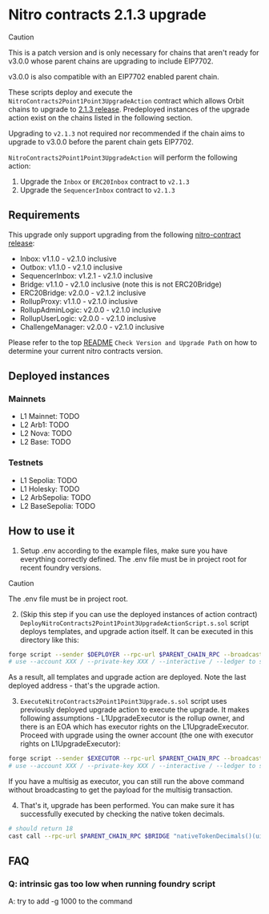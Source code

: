 # Nitro contracts 2.1.3 upgrade

> [!CAUTION]
> This is a patch version and is only necessary for chains that aren't ready for v3.0.0 whose parent chains are upgrading to include EIP7702.
>
> v3.0.0 is also compatible with an EIP7702 enabled parent chain.

These scripts deploy and execute the `NitroContracts2Point1Point3UpgradeAction` contract which allows Orbit chains to upgrade to [2.1.3 release](https://github.com/OffchainLabs/nitro-contracts/releases/tag/v2.1.3). Predeployed instances of the upgrade action exist on the chains listed in the following section.

Upgrading to `v2.1.3` not required nor recommended if the chain aims to upgrade to v3.0.0 before the parent chain gets EIP7702.

`NitroContracts2Point1Point3UpgradeAction` will perform the following action:

1. Upgrade the `Inbox` or `ERC20Inbox` contract to `v2.1.3`
1. Upgrade the `SequencerInbox` contract to `v2.1.3`

## Requirements

This upgrade only support upgrading from the following [nitro-contract release](https://github.com/OffchainLabs/nitro-contracts/releases):

- Inbox: v1.1.0 - v2.1.0 inclusive
- Outbox: v1.1.0 - v2.1.0 inclusive
- SequencerInbox: v1.2.1 - v2.1.0 inclusive
- Bridge: v1.1.0 - v2.1.0 inclusive (note this is not ERC20Bridge)
- ERC20Bridge: v2.0.0 - v2.1.2 inclusive
- RollupProxy: v1.1.0 - v2.1.0 inclusive
- RollupAdminLogic: v2.0.0 - v2.1.0 inclusive
- RollupUserLogic: v2.0.0 - v2.1.0 inclusive
- ChallengeManager: v2.0.0 - v2.1.0 inclusive

Please refer to the top [README](/README.md#check-version-and-upgrade-path) `Check Version and Upgrade Path` on how to determine your current nitro contracts version.

## Deployed instances

### Mainnets
- L1 Mainnet: TODO
- L2 Arb1: TODO
- L2 Nova: TODO
- L2 Base: TODO

### Testnets
- L1 Sepolia: TODO
- L1 Holesky: TODO
- L2 ArbSepolia: TODO
- L2 BaseSepolia: TODO

## How to use it

1. Setup .env according to the example files, make sure you have everything correctly defined. The .env file must be in project root for recent foundry versions.

> [!CAUTION]
> The .env file must be in project root.

2. (Skip this step if you can use the deployed instances of action contract)
   `DeployNitroContracts2Point1Point3UpgradeActionScript.s.sol` script deploys templates, and upgrade action itself. It can be executed in this directory like this:

```bash
forge script --sender $DEPLOYER --rpc-url $PARENT_CHAIN_RPC --broadcast --slow DeployNitroContracts2Point1Point3UpgradeActionScript -vvv --verify --skip-simulation
# use --account XXX / --private-key XXX / --interactive / --ledger to set the account to send the transaction from
```

As a result, all templates and upgrade action are deployed. Note the last deployed address - that's the upgrade action.

3. `ExecuteNitroContracts2Point1Point3Upgrade.s.sol` script uses previously deployed upgrade action to execute the upgrade. It makes following assumptions - L1UpgradeExecutor is the rollup owner, and there is an EOA which has executor rights on the L1UpgradeExecutor. Proceed with upgrade using the owner account (the one with executor rights on L1UpgradeExecutor):

```bash
forge script --sender $EXECUTOR --rpc-url $PARENT_CHAIN_RPC --broadcast ExecuteNitroContracts2Point1Point3UpgradeScript -vvv
# use --account XXX / --private-key XXX / --interactive / --ledger to set the account to send the transaction from
```

If you have a multisig as executor, you can still run the above command without broadcasting to get the payload for the multisig transaction.

4. That's it, upgrade has been performed. You can make sure it has successfully executed by checking the native token decimals.

```bash
# should return 18
cast call --rpc-url $PARENT_CHAIN_RPC $BRIDGE "nativeTokenDecimals()(uint8)"
```

## FAQ

### Q: intrinsic gas too low when running foundry script

A: try to add -g 1000 to the command
